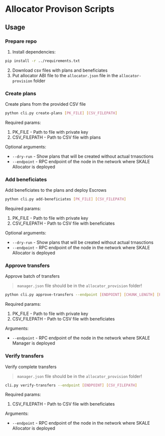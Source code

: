# Allocator Provison Scripts

## Usage

### Prepare repo

1) Install dependencies:

```bash
pip install -r ../requirements.txt
```

2) Download csv files with plans and beneficiates
3) Put allocator ABI file to the `allocator.json` file in the `allocator-provision` folder

### Create plans

Create plans from the provided CSV file

```bash
python cli.py create-plans [PK_FILE] [CSV_FILEPATH]
```

Required params:

1) PK_FILE - Path to file with private key
2) CSV_FILEPATH - Path to CSV file with plans

Optional arguments:

-   `--dry-run` - Show plans that will be created without actual trnasctions
-   `--endpoint` - RPC endpoint of the node in the network where SKALE Allocator is deployed

### Add beneficiates

Add beneficiates to the plans and deploy Escrows

```bash
python cli.py add-beneficiates [PK_FILE] [CSV_FILEPATH]
```

Required params:

1) PK_FILE - Path to file with private key
2) CSV_FILEPATH - Path to CSV file with beneficiates

Optional arguments:

-   `--dry-run` - Show plans that will be created without actual trnasctions
-   `--endpoint` - RPC endpoint of the node in the network where SKALE Allocator is deployed

### Approve transfers

Approve batch of transfers

> `manager.json` file should be in the `allocator_provision` folder!

```bash
python cli.py approve-transfers --endpoint [ENDPOINT] [CHUNK_LENGTH] [PK_FILEPATH] [CSV_FILEPATH]
```

Required params:

1) PK_FILE - Path to file with private key
2) CSV_FILEPATH - Path to CSV file with beneficiates

Arguments:

-  `--endpoint` - RPC endpoint of the node in the network where SKALE Manager is deployed

### Verify transfers

Verify complete transfers

> `manager.json` file should be in the `allocator_provision` folder!

```bash
cli.py verify-transfers --endpoint [ENDPOINT] [CSV_FILEPATH]
```

Required params:

1) CSV_FILEPATH - Path to CSV file with beneficiates

Arguments:

-  `--endpoint` - RPC endpoint of the node in the network where SKALE Allocator is deployed
